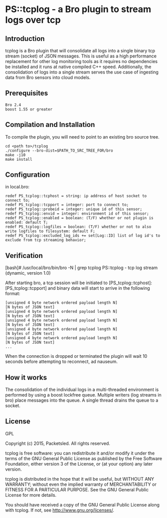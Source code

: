 PS::tcplog - a Bro plugin to stream logs over tcp
==================================================================

Introduction
------------------------------------------------------------------
tcplog is a Bro plugin that will consolidate all logs into a single binary tcp stream (socket) of JSON messages. This is
useful as a high performance replacement for other log monitoring tools as it requires no dependencies be installed and
it runs at native compiled C++ speed. Additionally, the consolidation of logs into a single stream serves the use case
of ingesting data from Bro sensors into cloud models.


Prerequisites
------------------------------------------------------------------
    Bro 2.4
    boost 1.55 or greater

Compilation and Installation
------------------------------------------------------------------
To compile the plugin, you will need to point to an existing bro source tree.

    cd <path to>/tcplog
    ./configure --bro-dist=$PATH_TO_SRC_TREE_FOR/bro
    make -j10
    make install

Configuration
------------------------------------------------------------------
in local.bro:

    redef PS_tcplog::tcphost = string: ip address of host socket to connect to;
    redef PS_tcplog::tcpport = integer: port to connect to;
    redef PS_tcplog::probeid = integer: unique id of this sensor;
    redef PS_tcplog::envid = integer: environment id of this sensor;
    redef PS_tcplog::enabled = boolean: (T/F) whether or not plugin is enabled: default T;
    redef PS_tcplog::logfiles = boolean: (T/F) whether or not to also write logfiles to filesystem: default F;
    redef PS_tcplog::excluded_log_ids += set[Log::ID] list of log id's to exclude from tcp streaming behavior;

Verification
------------------------------------------------------------------
[bash]# /usr/local/bro/bin/bro -N | grep tcplog
PS::tcplog - tcp log stream (dynamic, version 1.0)

After starting bro, a tcp session will be initiated to [PS_tcplog::tcphost]:[PS_tcplog::tcpport] and binary data will
start to arrive in the following format:

    [unsigned 4 byte network ordered payload length N]
    [N bytes of JSON text]
    [unsigned 4 byte network ordered payload length N]
    [N bytes of JSON text]
    [unsigned 4 byte network ordered payload length N]
    [N bytes of JSON text]
    [unsigned 4 byte network ordered payload length N]
    [N bytes of JSON text]
    [unsigned 4 byte network ordered payload length N]
    [N bytes of JSON text]
    ...

When the connection is dropped or terminated the plugin will wait 10 seconds before attempting to reconnect, ad nauseum.


How it works
------------------------------------------------------------------
The consolidation of the individual logs in a multi-threaded environment is performed by using a boost lockfree queue.
Multiple writers (log streams in bro) place messages into the queue. A single thread drains the queue to a socket.

License
------------------------------------------------------------------
GPL

Copyright (c) 2015, Packetsled. All rights reserved.

tcplog is free software: you can redistribute it and/or modify
it under the terms of the GNU General Public License as published by
the Free Software Foundation, either version 3 of the License, or
(at your option) any later version.

tcplog is distributed in the hope that it will be useful,
but WITHOUT ANY WARRANTY; without even the implied warranty of
MERCHANTABILITY or FITNESS FOR A PARTICULAR PURPOSE.  See the
GNU General Public License for more details.

You should have received a copy of the GNU General Public License
along with tcplog.  If not, see <http://www.gnu.org/licenses/>.